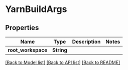# YarnBuildArgs

## Properties

Name | Type | Description | Notes
------------ | ------------- | ------------- | -------------
**root_workspace** | **String** |  | 

[[Back to Model list]](../README.md#documentation-for-models) [[Back to API list]](../README.md#documentation-for-api-endpoints) [[Back to README]](../README.md)


